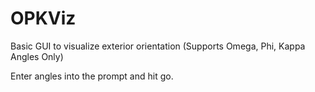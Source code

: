 # OPKViz
Basic GUI to visualize exterior orientation (Supports Omega, Phi, Kappa Angles Only)

Enter angles into the prompt and hit go.
